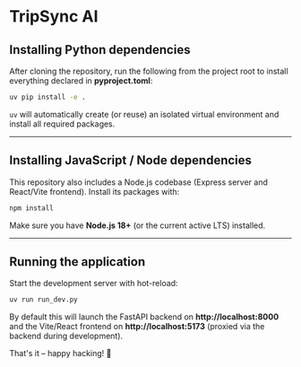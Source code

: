 # TripSync AI

## Installing Python dependencies

After cloning the repository, run the following from the project root to install everything declared in **pyproject.toml**:

```bash
uv pip install -e .
```

`uv` will automatically create (or reuse) an isolated virtual environment and install all required packages.

---

## Installing JavaScript / Node dependencies

This repository also includes a Node.js codebase (Express server and React/Vite frontend). Install its packages with:

```bash
npm install
```

Make sure you have **Node.js 18+** (or the current active LTS) installed.

---

## Running the application

Start the development server with hot-reload:

```bash
uv run run_dev.py
```

By default this will launch the FastAPI backend on **http://localhost:8000** and the Vite/React frontend on **http://localhost:5173** (proxied via the backend during development).

That's it – happy hacking! 🎉 